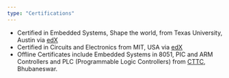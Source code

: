 ```yaml
---
type: "Certifications"
---
```


* Certified in Embedded Systems, Shape the world, from Texas University, Austin via <a href="http://edx.org/">edX</a>
* Certified in Circuits and Electronics from MIT, USA via <a href="http://edx.org/">edX</a>
* Offline Certificates include Embedded Systems in 8051, PIC and ARM Controllers and PLC (Programmable Logic Controllers) from <a href="https://www.cttc.gov.in/">CTTC</a>, Bhubaneswar.
